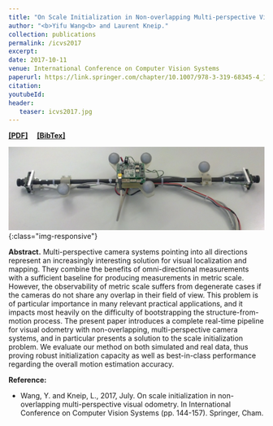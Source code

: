```yaml
---
title: "On Scale Initialization in Non-overlapping Multi-perspective Visual Odometry"
author: "<b>Yifu Wang<b> and Laurent Kneip."
collection: publications
permalink: /icvs2017
excerpt: 
date: 2017-10-11
venue: International Conference on Computer Vision Systems
paperurl: https://link.springer.com/chapter/10.1007/978-3-319-68345-4_13
citation: 
youtubeId: 
header:
   teaser: icvs2017.jpg
---
```


<a href="https://1fwang.github.io/files/icvs2017.pdf" target="_blank"><b>[PDF]</b></a>&emsp;
<a href="https://1fwang.github.io/files/wang2017scale.txt" target="_blank"><b>[BibTex]</b></a>

![firenet_banner](/images/icvs2017.jpg){:class="img-responsive"}

<b>Abstract.</b> 
Multi-perspective camera systems pointing into all directions represent an increasingly interesting solution for visual localization and mapping. They combine the benefits of omni-directional measurements with a sufficient baseline for producing measurements in metric scale. However, the observability of metric scale suffers from degenerate cases if the cameras do not share any overlap in their field of view. This problem is of particular importance in many relevant practical applications, and it impacts most heavily on the difficulty of bootstrapping the structure-from-motion process. The present paper introduces a complete real-time pipeline for visual odometry with non-overlapping, multi-perspective camera systems, and in particular presents a solution to the scale initialization problem. We evaluate our method on both simulated and real data, thus proving robust initialization capacity as well as best-in-class performance regarding the overall motion estimation accuracy.


<b>Reference:</b>
* Wang, Y. and Kneip, L., 2017, July. On scale initialization in non-overlapping multi-perspective visual odometry. In International Conference on Computer Vision Systems (pp. 144-157). Springer, Cham.
